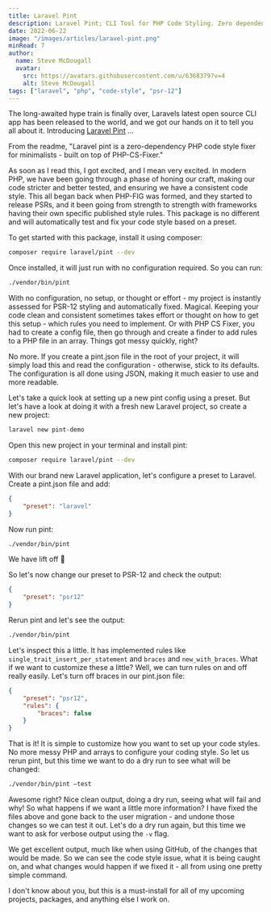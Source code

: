 ```yaml
---
title: Laravel Pint
description: Laravel Pint; CLI Tool for PHP Code Styling. Zero dependencies, PSR-12 compliance, effortless operation.
date: 2022-06-22
image: "/images/articles/laravel-pint.png"
minRead: 7
author:
  name: Steve McDougall
  avatar:
    src: https://avatars.githubusercontent.com/u/6368379?v=4
    alt: Steve McDougall
tags: ["laravel", "php", "code-style", "psr-12"]
---
```


The long-awaited hype train is finally over, Laravels latest open source CLI app has been released to the world, and we got our hands on it to tell you all about it. Introducing [Laravel Pint](https://github.com/laravel/pint) ...

From the readme, "Laravel pint is a zero-dependency PHP code style fixer for minimalists - built on top of PHP-CS-Fixer."

As soon as I read this, I got excited, and I mean very excited. In modern PHP, we have been going through a phase of honing our craft, making our code stricter and better tested, and ensuring we have a consistent code style. This all began back when PHP-FIG was formed, and they started to release PSRs, and it been going from strength to strength with frameworks having their own specific published style rules. This package is no different and will automatically test and fix your code style based on a preset.

To get started with this package, install it using composer:

```bash
composer require laravel/pint --dev
```

Once installed, it will just run with no configuration required. So you can run:

```bash
./vendor/bin/pint
```

With no configuration, no setup, or thought or effort - my project is instantly assessed for PSR-12 styling and automatically fixed. Magical. Keeping your code clean and consistent sometimes takes effort or thought on how to get this setup - which rules you need to implement. Or with PHP CS Fixer, you had to create a config file, then go through and create a finder to add rules to a PHP file in an array. Things got messy quickly, right?

No more. If you create a pint.json file in the root of your project, it will simply load this and read the configuration - otherwise, stick to its defaults. The configuration is all done using JSON, making it much easier to use and more readable.

Let's take a quick look at setting up a new pint config using a preset. But let's have a look at doing it with a fresh new Laravel project, so create a new project:

```bash
laravel new pint-demo
```

Open this new project in your terminal and install pint:

```bash
composer require laravel/pint --dev
```

With our brand new Laravel application, let's configure a preset to Laravel. Create a pint.json file and add:

```json
{
	"preset": "laravel"
}
```

Now run pint:

```bash
./vendor/bin/pint
```

We have lift off 🚀

So let's now change our preset to PSR-12 and check the output:

```json
{
	"preset": "psr12"
}
```

Rerun pint and let's see the output:

```bash
./vendor/bin/pint
```

Let's inspect this a little. It has implemented rules like `single_trait_insert_per_statement` and `braces` and `new_with_braces`. What if we want to customize these a little? Well, we can turn rules on and off really easily. Let's turn off braces in our pint.json file:

```json
{
	"preset": "psr12",
  	"rules": {
    	"braces": false
    }
}
```

That is it! It is simple to customize how you want to set up your code styles. No more messy PHP and arrays to configure your coding style. So let us rerun pint, but this time we want to do a dry run to see what will be changed:

```bash
./vendor/bin/pint —test
```

Awesome right? Nice clean output, doing a dry run, seeing what will fail and why! So what happens if we want a little more information? I have fixed the files above and gone back to the user migration - and undone those changes so we can test it out. Let's do a dry run again, but this time we want to ask for verbose output using the `-v` flag.

We get excellent output, much like when using GitHub, of the changes that would be made. So we can see the code style issue, what it is being caught on, and what changes would happen if we fixed it - all from using one pretty simple command.

I don't know about you, but this is a must-install for all of my upcoming projects, packages, and anything else I work on.
